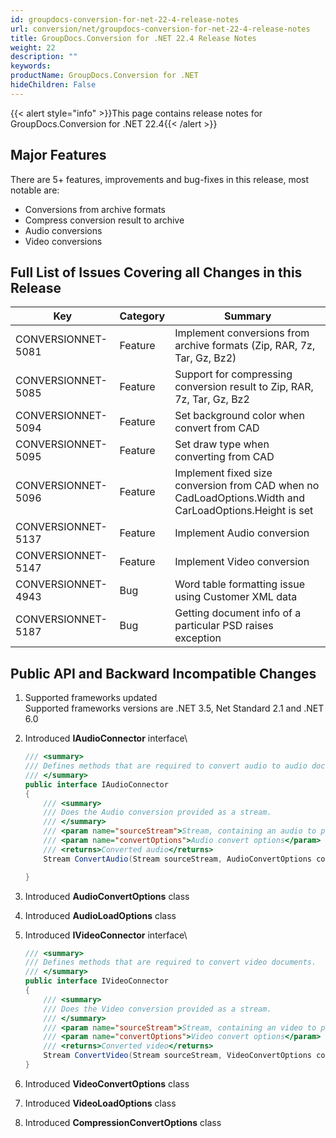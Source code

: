 ```yaml
---
id: groupdocs-conversion-for-net-22-4-release-notes
url: conversion/net/groupdocs-conversion-for-net-22-4-release-notes
title: GroupDocs.Conversion for .NET 22.4 Release Notes
weight: 22
description: ""
keywords: 
productName: GroupDocs.Conversion for .NET
hideChildren: False
---
```

{{< alert style="info" >}}This page contains release notes for GroupDocs.Conversion for .NET 22.4{{< /alert >}}

## Major Features

There are 5+ features, improvements and bug-fixes in this release, most notable are:

*   Conversions from archive formats
*   Compress conversion result to archive
*   Audio conversions
*   Video conversions

## Full List of Issues Covering all Changes in this Release


| Key | Category | Summary |
| --- | --- | --- |
| CONVERSIONNET-5081 | Feature | Implement conversions from archive formats (Zip, RAR, 7z, Tar, Gz, Bz2) |
| CONVERSIONNET-5085 | Feature | Support for compressing conversion result to Zip, RAR, 7z, Tar, Gz, Bz2 |
| CONVERSIONNET-5094 | Feature | Set background color when convert from CAD |
| CONVERSIONNET-5095 | Feature | Set draw type when converting from CAD |
| CONVERSIONNET-5096 | Feature | Implement fixed size conversion from CAD when no CadLoadOptions.Width and CarLoadOptions.Height is set |
| CONVERSIONNET-5137 | Feature | Implement Audio conversion |
| CONVERSIONNET-5147 | Feature | Implement Video conversion |
| CONVERSIONNET-4943 | Bug | Word table formatting issue using Customer XML data |
| CONVERSIONNET-5187 | Bug | Getting document info of a particular PSD raises exception |


## Public API and Backward Incompatible Changes

1.  Supported frameworks updated\
    Supported frameworks versions are .NET 3.5, Net Standard 2.1 and .NET 6.0

2.  Introduced **IAudioConnector** interface\
    
    ```csharp
    /// <summary>
    /// Defines methods that are required to convert audio to audio documents.
    /// </summary>
    public interface IAudioConnector
    {
        /// <summary>
        /// Does the Audio conversion provided as a stream.
        /// </summary>
        /// <param name="sourceStream">Stream, containing an audio to process</param>
        /// <param name="convertOptions">Audio convert options</param>
        /// <returns>Converted audio</returns>
        Stream ConvertAudio(Stream sourceStream, AudioConvertOptions convertOptions);

    }
    ```
3.  Introduced **AudioConvertOptions** class
4.  Introduced **AudioLoadOptions** class
5.  Introduced **IVideoConnector** interface\
    
    ```csharp
    /// <summary>
    /// Defines methods that are required to convert video documents.
    /// </summary>
    public interface IVideoConnector
    {
        /// <summary>
        /// Does the Video conversion provided as a stream.
        /// </summary>
        /// <param name="sourceStream">Stream, containing an video to process</param>
        /// <param name="convertOptions">Video convert options</param>
        /// <returns>Converted video</returns>
        Stream ConvertVideo(Stream sourceStream, VideoConvertOptions convertOptions);
    }
    ```
6.  Introduced **VideoConvertOptions** class
7.  Introduced **VideoLoadOptions** class
8.  Introduced **CompressionConvertOptions** class